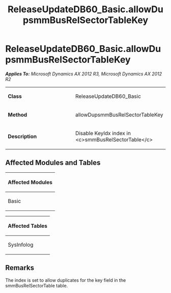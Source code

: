 ﻿---
title: ReleaseUpdateDB60_Basic.allowDupsmmBusRelSectorTableKey
TOCTitle: ReleaseUpdateDB60_Basic.allowDupsmmBusRelSectorTableKey
ms:assetid: a8806950-71f9-f458-1008-206cb9314867
ms:mtpsurl: https://msdn.microsoft.com/en-us/library/JJ686393(v=AX.60)
ms:contentKeyID: 49710349
ms.date: 05/18/2015
mtps_version: v=AX.60
---

# ReleaseUpdateDB60\_Basic.allowDupsmmBusRelSectorTableKey 


_**Applies To:** Microsoft Dynamics AX 2012 R3, Microsoft Dynamics AX 2012 R2_

<table>
<colgroup>
<col style="width: 50%" />
<col style="width: 50%" />
</colgroup>
<tbody>
<tr class="odd">
<td><p><strong>Class</strong></p></td>
<td><p>ReleaseUpdateDB60_Basic</p></td>
</tr>
<tr class="even">
<td><p><strong>Method</strong></p></td>
<td><p>allowDupsmmBusRelSectorTableKey</p></td>
</tr>
<tr class="odd">
<td><p><strong>Description</strong></p></td>
<td><p>Disable KeyIdx index in &lt;c&gt;smmBusRelSectorTable&lt;/c&gt;</p></td>
</tr>
</tbody>
</table>


## Affected Modules and Tables

<table>
<colgroup>
<col style="width: 100%" />
</colgroup>
<thead>
<tr class="header">
<th><p>Affected Modules</p></th>
</tr>
</thead>
<tbody>
<tr class="odd">
<td><p>Basic</p></td>
</tr>
</tbody>
</table>


<table>
<colgroup>
<col style="width: 100%" />
</colgroup>
<thead>
<tr class="header">
<th><p>Affected Tables</p></th>
</tr>
</thead>
<tbody>
<tr class="odd">
<td><p>SysInfolog</p></td>
</tr>
</tbody>
</table>


## Remarks

The index is set to allow duplicates for the key field in the smmBusRelSectorTable table.

  


